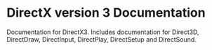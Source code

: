 # DirectX version 3 Documentation
 Documentation for DirectX3.  Includes documentation for Direct3D, DirectDraw, DirectInput, DirectPlay, DirectSetup and DirectSound.

